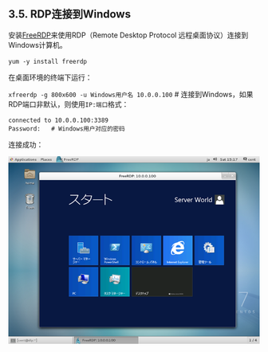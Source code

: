 ## 3.5. RDP连接到Windows

安装[FreeRDP](http://www.freerdp.com/)来使用RDP（Remote Desktop Protocol 远程桌面协议）连接到Windows计算机。

`yum -y install freerdp`

在桌面环境的终端下运行：

`xfreerdp -g 800x600 -u Windows用户名 10.0.0.100` # 连接到Windows，如果RDP端口非默认，则使用`IP:端口`格式：

```
connected to 10.0.0.100:3389
Password:   # Windows用户对应的密码
```

连接成功：

![freerdp-connected](../Contents/freerdp-connected.png)

